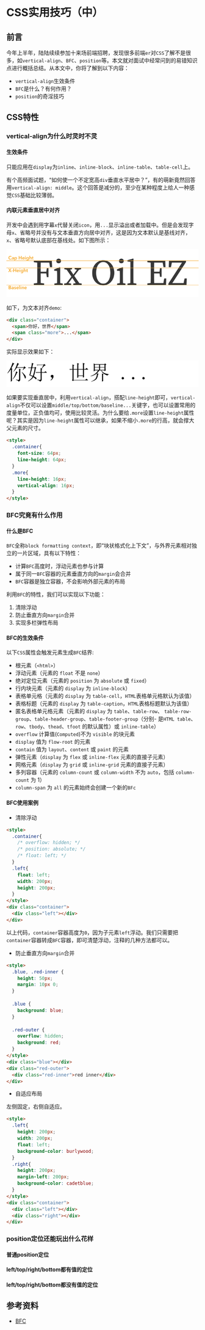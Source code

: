 # CSS实用技巧（中）

## 前言

今年上半年，陆陆续续参加十来场前端招聘，发现很多前端`er`对`CSS`了解不是很多，如`vertical-align`、`BFC`、`position`等。本文就对面试中经常问到的易错知识点进行概括总结。从本文中，你将了解到以下内容：

- `vertical-align`生效条件
- `BFC`是什么？有何作用？
- `position`的奇淫技巧

## CSS特性

### vertical-align为什么时灵时不灵

#### 生效条件

只能应用在`display`为`inline`、`inline-block`、`inline-table`、`table-cell`上。

有个高频面试题，“如何使一个不定宽高`div`垂直水平居中？”，有的萌新竟然回答用`vertical-align: middle`。这个回答是减分的，至少在某种程度上给人一种感觉`CSS`基础比较薄弱。

#### 内联元素垂直居中对齐

开发中会遇到用字幕`x`代替关闭`icon`，用`...`显示溢出或者加载中。但是会发现字母`x`、省略号并没有与文本垂直方向居中对齐，这是因为文本默认是基线对齐，`x`、省略号默认底部在基线处。如下图所示：

![x-height](../asserts/x-height.png)

如下，为文本对齐`demo`:

```html
<div class="container">
  <span>你好，世界</span>
  <span class="more">...</span>
</div>
```

实际显示效果如下：

![baseline](../asserts/baseline.png)

如果要实现垂直居中，利用`vertical-align`，搭配`line-height`即可，`vertical-align`不仅可以设置`middle/top/bottom/baseline...`关键字，也可以设置常用的度量单位，正负值均可，使用比较灵活。为什么要给`.more`设置`line-height`属性呢？其实是因为`line-height`属性可以继承，如果不缩小`.more`的行高，就会撑大父元素的尺寸。

```html
<style>
  .container{
    font-size: 64px;
    line-height: 64px;
  }
  .more{
    line-height: 16px;
    vertical-align: 16px;
  }
</style>
```

### BFC究竟有什么作用

#### 什么是BFC

`BFC`全称`block formatting context`，即“块状格式化上下文”，与外界元素相对独立的一片区域，具有以下特性：

- 计算`BFC`高度时，浮动元素也参与计算
- 属于同一`BFC`容器的元素垂直方向的`margin`会合并
- `BFC`容器是独立容器，不会影响外部元素的布局

利用`BFC`的特性，我们可以实现以下功能：

1. 清除浮动
2. 防止垂直方向`margin`合并
3. 实现多栏弹性布局

#### BFC的生效条件

以下`CSS`属性会触发元素生成`BFC`结界:

- 根元素（`<html>`）
- 浮动元素（元素的 `float` 不是 `none`）
- 绝对定位元素（元素的 `position` 为 `absolute` 或 `fixed`）
- 行内块元素（元素的 `display` 为 `inline-block`）
- 表格单元格（元素的 `display` 为 `table-cell`，`HTML`表格单元格默认为该值）
- 表格标题（元素的 `display` 为 `table-caption`，`HTML`表格标题默认为该值）
- 匿名表格单元格元素（元素的 `display` 为 `table`、`table-row`、 `table-row-group`、`table-header-group`、`table-footer-group`（分别- 是`HTML table`、`row`、`tbody`、`thead`、`tfoot` 的默认属性）或 `inline-table`）
- `overflow` 计算值(`Computed`)不为 `visible` 的块元素
- `display` 值为 `flow-root` 的元素
- `contain` 值为 `layout`、`content` 或 `paint` 的元素
- 弹性元素（`display` 为 `flex` 或 `inline-flex` 元素的直接子元素）
- 网格元素（`display` 为 `grid` 或 `inline-grid` 元素的直接子元素）
- 多列容器（元素的 `column-count` 或 `column-width` 不为 `auto`，包括 `column-count` 为 1）
- `column-span` 为 `all` 的元素始终会创建一个新的`BFc`

#### BFC使用案例

- 清除浮动

```html
<style>
  .container{
    /* overflow: hidden; */
    /* position: absolute; */
    /* float: left; */
  }
  .left{
    float: left;
    width: 200px;
    height: 200px;
  }
</style>
<div class="container">
  <div class="left"></div>
</div>
```

以上代码，`container`容器高度为`0`，因为子元素`left`浮动。我们只需要把`container`容器转成`BFC`容器，即可清楚浮动，注释的几种方法都可以。

- 防止垂直方向`margin`合并

```html
<style>
  .blue, .red-inner {
    height: 50px;
    margin: 10px 0;
  }

  .blue {
    background: blue;
  }

  .red-outer {
    overflow: hidden;
    background: red;
  }
</style>
<div class="blue"></div>
<div class="red-outer">
  <div class="red-inner">red inner</div>
</div>
```

- 自适应布局

左侧固定，右侧自适应。

```html
<style>
  .left{
    height: 200px;
    width: 200px;
    float: left;
    background-color: burlywood;
  }
  .right{
    height: 200px;
    margin-left: 200px;
    background-color: cadetblue;
  }
</style>
<div class="container">
  <div class="left"></div>
  <div class="right"></div>
</div>
```

### position定位还能玩出什么花样

#### 普通position定位

#### left/top/right/bottom都有值的定位

#### left/top/right/bottom都没有值的定位

## 参考资料

- [BFC](https://developer.mozilla.org/zh-CN/docs/Web/Guide/CSS/Block_formatting_context)
